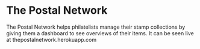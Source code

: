# The Postal Network
The Postal Network helps philatelists manage their stamp collections by giving them a dashboard to see overviews of their items.
It can be seen live at thepostalnetwork.herokuapp.com